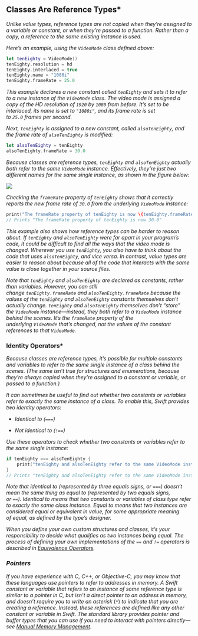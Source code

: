 ## Classes Are Reference Types*

*Unlike value types, reference types are not copied when they’re assigned to a variable or constant, or when they’re passed to a function. Rather than a copy, a reference to the same existing instance is used.*

*Here’s an example, using the `VideoMode` class defined above:*

```swift
let tenEighty = VideoMode()
tenEighty.resolution = hd
tenEighty.interlaced = true
tenEighty.name = "1080i"
tenEighty.frameRate = 25.0
```

*This example declares a new constant called `tenEighty` and sets it to refer to a new instance of the `VideoMode` class. The video mode is assigned a copy of the HD resolution of `1920` by `1080` from before. It’s set to be interlaced, its name is set to `"1080i"`, and its frame rate is set to `25.0` frames per second.*

*Next, `tenEighty` is assigned to a new constant, called `alsoTenEighty`, and the frame rate of `alsoTenEighty` is modified:*

```swift
let alsoTenEighty = tenEighty
alsoTenEighty.frameRate = 30.0
```

*Because classes are reference types, `tenEighty` and `alsoTenEighty` actually both refer to the same `VideoMode` instance. Effectively, they’re just two different names for the same single instance, as shown in the figure below:*

*![](https://docs.swift.org/swift-book/_images/sharedStateClass_2x.png)*

*Checking the `frameRate` property of `tenEighty` shows that it correctly reports the new frame rate of `30.0` from the underlying `VideoMode` instance:*

```swift
print("The frameRate property of tenEighty is now \(tenEighty.frameRate)")
// Prints "The frameRate property of tenEighty is now 30.0"
```

*This example also shows how reference types can be harder to reason about. If `tenEighty` and `alsoTenEighty` were far apart in your program’s code, it could be difficult to find all the ways that the video mode is changed. Wherever you use `tenEighty`, you also have to think about the code that uses `alsoTenEighty`, and vice versa. In contrast, value types are easier to reason about because all of the code that interacts with the same value is close together in your source files.*

*Note that `tenEighty` and `alsoTenEighty` are declared as constants, rather than variables. However, you can still change `tenEighty.frameRate` and `alsoTenEighty.frameRate` because the values of the `tenEighty` and `alsoTenEighty` constants themselves don’t actually change. `tenEighty` and `alsoTenEighty` themselves don’t “store” the `VideoMode` instance—instead, they both refer to a `VideoMode` instance behind the scenes. It’s the `frameRate` property of the underlying `VideoMode` that’s changed, not the values of the constant references to that `VideoMode`.*

### Identity Operators*

*Because classes are reference types, it’s possible for multiple constants and variables to refer to the same single instance of a class behind the scenes. (The same isn’t true for structures and enumerations, because they’re always copied when they’re assigned to a constant or variable, or passed to a function.)*

*It can sometimes be useful to find out whether two constants or variables refer to exactly the same instance of a class. To enable this, Swift provides two identity operators:*

- *Identical to (`===`)*

- *Not identical to (`!==`)*

*Use these operators to check whether two constants or variables refer to the same single instance:*

```swift
if tenEighty === alsoTenEighty {
    print("tenEighty and alsoTenEighty refer to the same VideoMode instance.")
}
// Prints "tenEighty and alsoTenEighty refer to the same VideoMode instance."
```

*Note that identical to (represented by three equals signs, or `===`) doesn’t mean the same thing as equal to (represented by two equals signs, or `==`). Identical to means that two constants or variables of class type refer to exactly the same class instance. Equal to means that two instances are considered equal or equivalent in value, for some appropriate meaning of equal, as defined by the type’s designer.*

*When you define your own custom structures and classes, it’s your responsibility to decide what qualifies as two instances being equal. The process of defining your own implementations of the `==` and `!=` operators is described in [Equivalence Operators](https://docs.swift.org/swift-book/LanguageGuide/AdvancedOperators.html#ID45).*

### *Pointers*

*If you have experience with C, C++, or Objective-C, you may know that these languages use pointers to refer to addresses in memory.* *A Swift constant or variable that refers to an instance of some reference type is similar to a pointer in C, but isn’t a direct pointer to an address in memory, and doesn’t require you to write an asterisk* (`*`) *to indicate that you are creating a reference.* *Instead, these references are defined like any other constant or variable in Swift. The standard library provides pointer and buffer types that you can use if you need to interact with pointers directly—see [Manual Memory Management](https://developer.apple.com/documentation/swift/swift_standard_library/manual_memory_management).*


